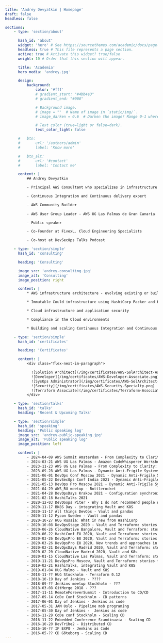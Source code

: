 ```yaml
---
title: 'Andrey Devyatkin | Homepage'
draft: false
headless: false

sections:
    - type: 'section/about'

      hash_id: 'about'
      widget: 'hero' # See https://sourcethemes.com/academic/docs/page-builder/
      headless: true # This file represents a page section.
      active: true # Activate this widget? true/false
      weight: 10 # Order that this section will appear.

      title: 'Academia'
      hero_media: 'andrey.jpg'

      design:
          background:
              color: '#fff'
              # gradient_start: "#4bb4e3"
              # gradient_end: "#000"

              # Background image.
              # image = ""  # Name of image in `static/img/`.
              # image_darken = 0.6  # Darken the image? Range 0-1 where 0 is transparent and 1 is opaque.

              # Text color (true=light or false=dark).
              text_color_light: false

      #   btn:
      #       url: '/authors/admin'
      #       label: 'Know more'

      #   btn_alt:
      #       url: '#contact'
      #       label: 'Contact me'

      content: |
          ## Andrey Devyatkin

          - Principal AWS Consultant who specializes in infrastructure as code, security, and compliance for startups building on AWS.

          - Continuous Integration and Continuous delivery expert

          - AWS Community Builder
          
          - AWS User Group Leader - AWS UG Las Palmas de Gran Canaria

          - Public speaker

          - Co-Founder at FivexL. Cloud Engineering Specialists

          - Co-host at DevSecOps Talks Podcast

    - type: 'section/simple'
      hash_id: 'consulting'

      heading: 'Consulting'

      image_src: 'andrey-consulting.jpg'
      image_alt: 'Consulting'
      image_position: right

      content: |
          * AWS infrastructure architecture - evolving existing or building from the ground up

          * Immutable Could infrastructure using HashiCorp Packer and HashiCorp Terraform

          * Cloud infrastructure and application security

          * Compliance in the Cloud environments

          * Building and scaling Continuous Integration and Continuous Delivery pipelines

    - type: 'section/simple'
      hash_id: 'certificates'

      heading: 'Certificates'

      content: |
          <div class="flex-next-in-paragraph">

            ![Solution Architect](/img/certificates/AWS-SolArchitect-Associate.png)
            ![Developer](/img/certificates/AWS-Developer-Associate.png)
            ![SysOps Administrator](/img/certificates/AWS-SolArchitect-Associate.png)
            ![Security](/img/certificates/AWS-Security-Specialty.png)
            ![Terraform Associate](/img/certificates/Terraform-Associate-Badge.png)
          </div>

    - type: 'section/talks'
      hash_id: 'talks'
      heading: 'Recent & Upcoming Talks'

    - type: 'section/simple'
      hash_id: 'speaking'
      heading: 'Public speaking log'
      image_src: 'andrey-public-speaking.jpg'
      image_alt: 'Public speaking log'
      image_position: left

      content: |
          - 2024-04-09 AWS Summit Amsterdam - From Complexity to Clarity: Simplifying AWS access with just-in-time access for AWS IAM Identity Center
          - 2024-03-21 AWS UG Las Palmas - Amazon CodeWhisperer Workshop
          - 2023-11-23 AWS UG Las Palmas - From Complexity to Clarity: Simplifying AWS access with just-in-time access for AWS IAM Identity Center
          - 2023-09-28 AWS UG Las Palmas - Dynamic Anti-Frigile Systems
          - 2021-06-01 DevOps Conf Moscow 2021 - Dynamic Anti-Frigile Systems
          - 2021-05-22 DevSecOps Conf India 2021 - Dynamic Anti-Frigile Systems
          - 2021-05-13 DevOps Pro Moscow 2021 - Dynamic Anti-Frigile Systems
          - 2021-04-29 AWS_RU meetup - Bottlerocket
          - 2021-04-28 DevOpsDays Krakow 2021 - Configuration synchronisation vs. Immutable infrastructure. What is the best for today and what will we use tomorrow?
          - 2021-02-18 HashiTalks 2021
          - 2020-12-03 DevOoops Piter - Why I do not recommend people Ansible?
          - 2020-11-17 BK8S Day - integrating Vault and K8S
          - 2020-11-17 All things DevOps - Vault and pandas
          - 2020-11-12 Pycon Sweden - Vault and pandas
          - 2020-10-27 HUG Russia: What in new from HashiCorp
          - 2020-10-08 DevOpsStage 2020 - Vault and Terraform: stories from trenches
          - 2020-06-26 CloudNative Bangalore, Vault and Terraform: stories from trenches
          - 2020-06-22 HashiConf EU 2020, Vault and Terraform: stories from trenches
          - 2020-03-26 DevOpsPro EU 2020, Vault and Terraform: stories from trenches
          - 2020-03-26 DevOpsPro EU 2020, New trends and approaches in CD
          - 2020-02-21 DevOpsDays Madrid 2020, Vault and Terraform: stories from trenches
          - 2020-02-20 CloudNative Madrid 2020, Vault and K8s
          - 2020-01-15 CloudNative Las Palmas, Vault and Terraform: stories from trenches
          - 2019-11-21 DevOpsPro Moscow, Vault and Terraform: stories from trenches
          - 2019-02-21 HashiTalks, integrating Vault and K8S
          - 2019-01-04 HUG Malmo - Vault and K8S
          - 2018-11-?? HUG Stockholm - Terraform 0.12
          - 2018-10-19 Day of Jenkins - ????
          - 2018-09-?? Jenkins meetup Stockholm - ???
          - 2018-03-08 GitMerge 2018 - ???
          - 2017-11-11 RemoteForeverSummit - Introduction to CD/CD
          - 2017-09-14 CoDe Conf Stockholm - CD patterns
          - 2017-06-01 Day of Jenkins - Jenkins as code
          - 2017-05-31 JAM Oslo - Pipeline mob programing
          - 2017-05-30 Day of Jenkins -  Jenkins as code
          - 2016-11-29 CoDe conf Stockholm - Scaling CD
          - 2016-11-22 Embedded Conference Scandinavia - Scaling CD
          - 2016-10-20 DevTribe2 - Distributed CD
          - 2016-10-?? IP EXPO - Jenkins as Code
          - 2016-05-?? CD Göteborg - Scaling CD 
---
```

